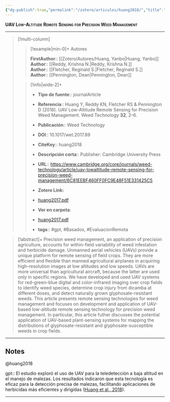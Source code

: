 ```yaml
---
{"dg-publish":true,"permalink":"/zotero/articulos/huang2018/","title":"UAV Low-Altitude Remote Sensing for Precision Weed Management","tags":["#zotero"]}
---
```



<span style="font-variant:small-caps; font-weight: bold;">UAV Low-Altitude Remote Sensing for Precision Weed Management</span>

---


> [!multi-column]
>
>> [!example|min-0]+ Autores
>> 
>> **FirstAuthor**:: [[Zotero/Autores/Huang, Yanbo\|Huang, Yanbo]]  
>> **Author**:: [[Reddy, Krishna N.\|Reddy, Krishna N.]]  
>> **Author**:: [[Fletcher, Reginald S.\|Fletcher, Reginald S.]]  
>> **Author**:: [[Pennington, Dean\|Pennington, Dean]]  
 >
>
>> [!info|wide-2]+
>>
>> - **Tipo de fuente**:: journalArticle
>> - **Referencia**:: Huang Y, Reddy KN, Fletcher RS & Pennington D (2018). UAV Low-Altitude Remote Sensing for Precision Weed Management. Weed Technology **32**, 2–6.
>> - **Publicación**:: Weed Technology
>> - **DOI**:: 10.1017/wet.2017.89
>> - **CiteKey**:: huang2018
>> - **Descripción corta**:: Publisher: Cambridge University Press
>> - **URL**:: https://www.cambridge.org/core/journals/weed-technology/article/uav-lowaltitude-remote-sensing-for-precision-weed-management/6C81EEBF460FF0FC9E48F51E331425C5
>> - **Zotero Link:** 
>> - [huang2017.pdf](zotero://select/library/items/WWABFM8B)
>>
>> - **Ver en carpeta**: 
>> - [huang2017.pdf](file://J:\OneDrive\Articulos\huang2017.pdf)
>> - **tags**:: #gpt, #Basados, #EvaluacionRemota



> [!abstract]+ 
>Precision weed management, an application of precision agriculture, accounts for within-field variability of weed infestation and herbicide damage. Unmanned aerial vehicles (UAVs) provide a unique platform for remote sensing of field crops. They are more efficient and flexible than manned agricultural airplanes in acquiring high-resolution images at low altitudes and low speeds. UAVs are more universal than agricultural aircraft, because the latter are used only in specific regions. We have developed and used UAV systems for red–green–blue digital and color–infrared imaging over crop fields to identify weed species, determine crop injury from dicamba at different doses, and detect naturally grown glyphosate-resistant weeds. This article presents remote sensing technologies for weed management and focuses on development and application of UAV-based low-altitude remote sensing technology for precision weed management. In particular, this article futher discusses the potential application of UAV-based plant-sensing systems for mapping the distributions of glyphosate-resistant and glyphosate-susceptible weeds in crop fields.


--- 

## Notes

@huang2018

gpt:: El estudio exploró el uso de UAV para la teledetección a baja altitud en el manejo de malezas. Los resultados indicaron que esta tecnología es eficaz para la detección precisa de malezas, facilitando aplicaciones de herbicidas más eficientes y dirigidas ([Huang et al., 2018](zotero://select/library/items/2B64NY63)).






---







